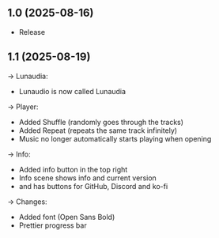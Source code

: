## 1.0 (2025-08-16)
- Release

## 1.1 (2025-08-19)
-> Lunaudia:
- Lunaudio is now called Lunaudia

-> Player:
- Added Shuffle (randomly goes through the tracks)
- Added Repeat (repeats the same track infinitely)
- Music no longer automatically starts playing when opening

-> Info:
- Added info button in the top right
- Info scene shows info and current version
- and has buttons for GitHub, Discord and ko-fi

-> Changes:
- Added font (Open Sans Bold)
- Prettier progress bar